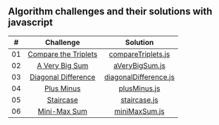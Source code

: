 ## Algorithm challenges and their solutions with javascript

|  #  |                                                  Challenge                                                   |                               Solution                               |
| :-: | :----------------------------------------------------------------------------------------------------------: | :------------------------------------------------------------------: |
| 01  | [Compare the Triplets](https://www.hackerrank.com/challenges/compare-the-triplets/problem?isFullScreen=true) |    [compareTriplets.js](./algoritma_cozumleri/compareTriplets.js)    |
| 02  |       [A Very Big Sum](https://www.hackerrank.com/challenges/a-very-big-sum/problem?isFullScreen=true)       |        [aVeryBigSum.js](./algoritma_cozumleri/aVeryBigSum.js)        |
| 03  |  [Diagonal Difference](https://www.hackerrank.com/challenges/diagonal-difference/problem?isFullScreen=true)  | [diagonalDifference.js](./algoritma_cozumleri/diagonalDifference.js) |
| 04  |           [Plus Minus](https://www.hackerrank.com/challenges/plus-minus/problem?isFullScreen=true)           |          [plusMinus.js](./algoritma_cozumleri/plusMinus.js)          |
| 05  |            [Staircase](https://www.hackerrank.com/challenges/staircase/problem?isFullScreen=true)            |          [staircase.js](./algoritma_cozumleri/staircase.js)          |
| 06  |         [Mini-Max Sum](https://www.hackerrank.com/challenges/mini-max-sum/problem?isFullScreen=true)         |         [miniMaxSum.js](./algoritma_cozumleri/miniMaxSum.js)         |
